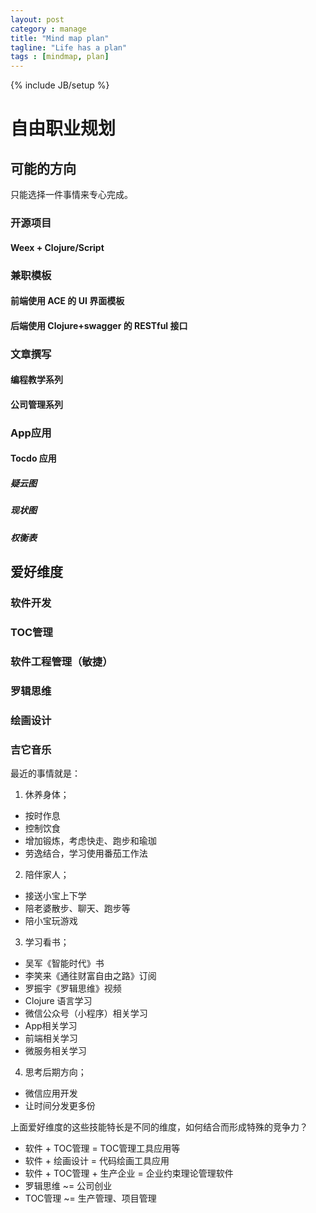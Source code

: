 ```yaml
---
layout: post
category : manage
title: "Mind map plan"
tagline: "Life has a plan"
tags : [mindmap, plan]
---
```

{% include JB/setup %}

# 自由职业规划

## 可能的方向

只能选择一件事情来专心完成。

### 开源项目

#### Weex + Clojure/Script

### 兼职模板

#### 前端使用 ACE 的 UI 界面模板

#### 后端使用 Clojure+swagger 的 RESTful 接口

### 文章撰写

#### 编程教学系列

#### 公司管理系列

### App应用

#### Tocdo 应用

##### 疑云图
##### 现状图
##### 权衡表


## 爱好维度

### 软件开发
### TOC管理
### 软件工程管理（敏捷）
### 罗辑思维
### 绘画设计
### 吉它音乐

最近的事情就是：
1. 休养身体；
  - 按时作息
  - 控制饮食
  - 增加锻炼，考虑快走、跑步和瑜珈
  - 劳逸结合，学习使用番茄工作法
2. 陪伴家人；
  - 接送小宝上下学
  - 陪老婆散步、聊天、跑步等
  - 陪小宝玩游戏
3. 学习看书；
  - 吴军《智能时代》书
  - 李笑来《通往财富自由之路》订阅
  - 罗振宇《罗辑思维》视频
  - Clojure 语言学习
  - 微信公众号（小程序）相关学习
  - App相关学习
  - 前端相关学习
  - 微服务相关学习
4. 思考后期方向；
  - 微信应用开发
  - 让时间分发更多份

上面爱好维度的这些技能特长是不同的维度，如何结合而形成特殊的竞争力？

- 软件 + TOC管理 = TOC管理工具应用等
- 软件 + 绘画设计 = 代码绘画工具应用
- 软件 + TOC管理 + 生产企业 = 企业约束理论管理软件
- 罗辑思维 ~= 公司创业
- TOC管理 ~= 生产管理、项目管理
